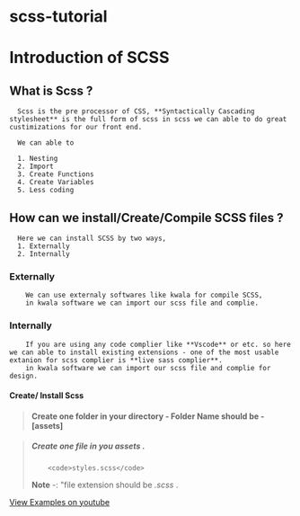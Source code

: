 # scss-tutorial

#   Introduction of SCSS

##  What is Scss ?

      Scss is the pre processor of CSS, **Syntactically Cascading stylesheet** is the full form of scss in scss we can able to do great custimizations for our front end.

      We can able to 
   
      1. Nesting
      2. Import
      3. Create Functions
      4. Create Variables
      5. Less coding
      

##  How can we install/Create/Compile SCSS files ?
      Here we can install SCSS by two ways,
      1. Externally
      2. Internally

###  Externally
        We can use externaly softwares like kwala for compile SCSS,
        in kwala software we can import our scss file and complie.

### Internally 
        If you are using any code complier like **Vscode** or etc. so here we can able to install existing extensions - one of the most usable extanion for scss complier is **live sass complier**. 
        in kwala software we can import our scss file and complie for design.

       
#### Create/ Install Scss
    
> #### Create one folder in your directory - **Folder Name should be - [assets]**
    
>  #####  Create one file in you **assets** .
>
>         <code>styles.scss</code>
>
>  **Note** -: "file extension should be *.scss* . 





[View Examples on youtube ](https://www.youtube.com/@programmingashram/)

